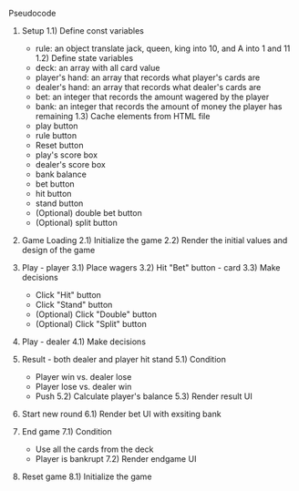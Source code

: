 Pseudocode


1) Setup
  1.1) Define const variables
    - rule: an object translate jack, queen, king into 10, and A into 1 and 11
  1.2) Define state variables
    - deck: an array with all card value
    - player's hand: an array that records what player's cards are
    - dealer's hand: an array that records what dealer's cards are
    - bet: an integer that records the amount wagered by the player
    - bank: an integer that records the amount of money the player has remaining
  1.3) Cache elements from HTML file
    - play button
    - rule button
    - Reset button
    - play's score box
    - dealer's score box
    - bank balance
    - bet button
    - hit button
    - stand button
    - (Optional) double bet button
    - (Optional) split button

2) Game Loading
  2.1) Initialize the game
  2.2) Render the initial values and design of the game

3) Play - player
  3.1) Place wagers
  3.2) Hit "Bet" button - card
  3.3) Make decisions
    - Click "Hit" button
    - Click "Stand" button
    - (Optional) Click "Double" button
    - (Optional) Click "Split" button

4) Play - dealer
  4.1) Make decisions

5) Result - both dealer and player hit stand
  5.1) Condition
    - Player win vs. dealer lose
    - Player lose vs. dealer win
    - Push
  5.2) Calculate player's balance
  5.3) Render result UI

6) Start new round
  6.1) Render bet UI with exsiting bank

7) End game
  7.1) Condition
    - Use all the cards from the deck
    - Player is bankrupt
  7.2) Render endgame UI

8) Reset game
  8.1) Initialize the game